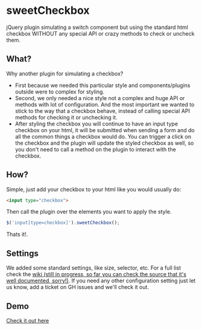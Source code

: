 # sweetCheckbox



jQuery plugin simulating a switch component but using the standard html checkbox WITHOUT any special API or crazy methods to check or uncheck them.

## What?
Why another plugin for simulating a checkbox?
- First because we needed this particular style and components/plugins outside were to complex for styling.
- Second, we only needed a nice style not a complex and huge API or methods with lot of configuration. And the most important we wanted to stick to the way that a checkbox behave, instead of calling special API methods for checking it or unchecking it.
- After styling the checkbox you will continue to have an input type checkbox on your html, it will be submitted when sending a form and do all the common
things a checkbox would do. You can trigger a click on the checkbox and the plugin will update the styled checkbox as well, so you don't need to call a method on the plugin to interact with the checkbox.


## How?

Simple, just add your checkbox to your html like you would usually do: 
```html 
<input type="checkbox"> 
```

Then call the plugin over the elements you want to apply the style.

```javascript
$('input[type=checkbox]').sweetCheckbox();
```

Thats it!.

## Settings
We added some standard settings, like size, selector, etc. For a full list check the 
[wiki (still in progress, so far you can check the source that it's well documented, sorry!)]().
If you need any other configuration setting just let us know, add a ticket on GH issues and we'll check it out.

## Demo

[Check it out here](http://rafaelchiti.github.com/sweetCheckbox/)
